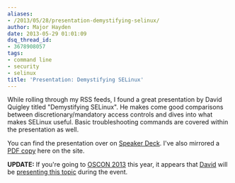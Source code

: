 ```yaml
---
aliases:
- /2013/05/28/presentation-demystifying-selinux/
author: Major Hayden
date: 2013-05-29 01:01:09
dsq_thread_id:
- 3678908057
tags:
- command line
- security
- selinux
title: 'Presentation: Demystifying SELinux'
---
```


While rolling through my RSS feeds, I found a great presentation by David Quigley titled "Demystifying SELinux". He makes come good comparisons between discretionary/mandatory access controls and dives into what makes SELinux useful. Basic troubleshooting commands are covered within the presentation as well.

You can find the presentation over on [Speaker Deck][1]. I've also mirrored a [PDF copy][2] here on the site.

**UPDATE:** If you're going to [OSCON 2013][3] this year, it appears that [David][4] will be [presenting this topic][5] during the event.

 [1]: https://speakerdeck.com/dpquigl/demystifying-selinux
 [2]: http://major.io/wp-content/uploads/2013/05/demystifying_selinux.pdf
 [3]: http://www.oscon.com/oscon2013
 [4]: http://www.oscon.com/oscon2013/public/schedule/speaker/151833
 [5]: http://www.oscon.com/oscon2013/public/schedule/detail/29473